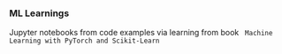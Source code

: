 ### ML Learnings 

Jupyter notebooks from code examples via learning from book `
Machine Learning with PyTorch and Scikit-Learn` 

